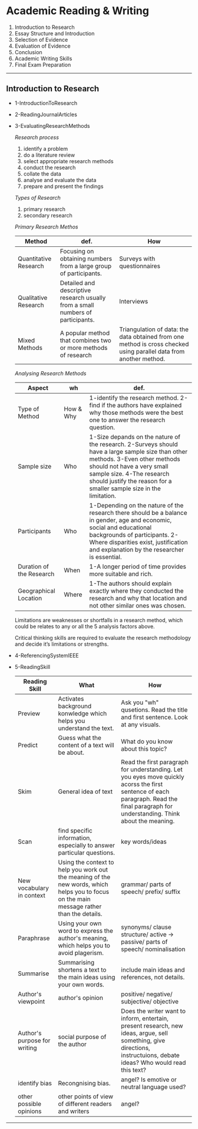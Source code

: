 # Academic Reading & Writing

1. Introduction to Research
2. Essay Structure and Introduction
3. Selection of Evidence
4. Evaluation of Evidence
5. Conclusion
6. Academic Writing Skills
7. Final Exam Preparation

---

## Introduction to Research

- 1-IntroductionToResearch
- 2-ReadingJournalArticles
- 3-EvaluatingResearchMethods

  *Research process*

  1. identify a problem
  2. do a literature review
  3. select appropriate research methods
  4. conduct the research
  5. collate the data
  6. analyse and evaluate the data
  7. prepare and present the findings

  *Types of Research*

  1. primary research
  2. secondary research

  *Primary Research Methos*

  | Method | def. | How |
  | ------ | ---- | --- |
  | Quantitative Research | Focusing on obtaining numbers from a large group of participants. | Surveys with questionnaires |
  | Qualitative Research | Detailed and descriptive research usually from a small numbers of participants. | Interviews |
  | Mixed Methods | A popular method that combines two or more methods of research | Triangulation of data: the data obtained from one method is cross checked using parallel data from another method. |
  
  *Analysing Research Methods*

  | Aspect | wh | def. |
  | ------ | -- | ---- |
  | Type of Method | How & Why | 1-identify the research method. 2-find if the authors have explained why those methods were the best one to answer the research question. |
  | Sample size | Who | 1-Size depands on the nature of the research. 2-Surveys should have a large sample size than other methods. 3-Even other methods should not have a very small sample size. 4-The research should justify the reason for a smaller sample size in the limitation. |
  | Participants | Who | 1-Depending on the nature of the research there should be a balance in gender, age and economic, social and educational backgrounds of participants. 2-Where disparities exist, justification and explanation by the researcher is essential. |
  | Duration of the Research | When | 1-A longer period of time provides more suitable and rich. |
  | Geographical Location | Where | 1-The authors should explain exactly where they conducted the research and why that location and not other similar ones was chosen. |

  Limitations are weaknesses or shortfalls in a research method, which could be relates to any or all the 5 analysis factors above.

  Critical thinking skills are required to evaluate the research methodology and decide it’s limitations or strengths. 

- 4-ReferencingSystemIEEE
- 5-ReadingSkill

  | Reading Skill | What | How |
  | ------------- | ---- | --- |
  | Preview | Activates background konwledge which helps you understand the text. | Ask you "wh" qusetions. Read the title and first sentence. Look at any visuals. |
  | Predict | Guess what the content of a text will be about. | What do you know about this topic? |
  | Skim | General idea of text | Read the first paragraph for understanding. Let you eyes move quickly acorss the first sentence of each paragraph. Read the final paragraph for understanding. Think about the meaning. |
  | Scan | find specific information, especially to answer particular questions. | key words/ideas |
  | New vocabulary in context | Using the context to help you work out the meaning of the new words, which helps you to focus on the main message rather than the details. | grammar/ parts of speech/ prefix/ suffix |
  | Paraphrase | Using your own word to express the author's meaning, which helps you to avoid plagerism. | synonyms/ clause structure/ active -> passive/ parts of speech/ nominalisation |
  | Summarise | Summarising shortens a text to the main ideas using your own words. | include main ideas and references, not details. |
  | Author's viewpoint | author's opinion | positive/ negative/ subjective/ objective |
  | Author's purpose for writing | social purpose of the author | Does the writer want to inform, entertain, present research, new ideas, argue, sell something, give directions, instructuions, debate ideas? Who would read this text? |
  | identify bias | Recongnising bias. | angel? Is emotive or neutral language used? |
  | other possible opinions | other points of view of different readers and writers | angel? |

---
